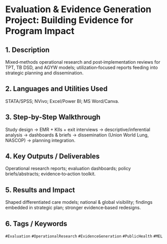 # **Evaluation & Evidence Generation Project: Building Evidence for Program Impact**

## 1. Description
Mixed‑methods operational research and post‑implementation reviews for TPT, TB DSD, and AGYW models; utilization‑focused reports feeding into strategic planning and dissemination.

## 2. Languages and Utilities Used
STATA/SPSS; NVivo; Excel/Power BI; MS Word/Canva.

## 3. Step-by-Step Walkthrough
Study design → EMR + KIIs + exit interviews → descriptive/inferential analysis → dashboards & briefs → dissemination (Union World Lung, NASCOP) → planning integration.

## 4. Key Outputs / Deliverables
Operational research reports; evaluation dashboards; policy briefs/abstracts; evidence‑to‑action toolkit.

## 5. Results and Impact
Shaped differentiated care models; national & global visibility; findings embedded in strategic plan; stronger evidence‑based redesigns.

## 6. Tags / Keywords
`#Evaluation` `#OperationalResearch` `#EvidenceGeneration` `#PublicHealth` `#MEL`
